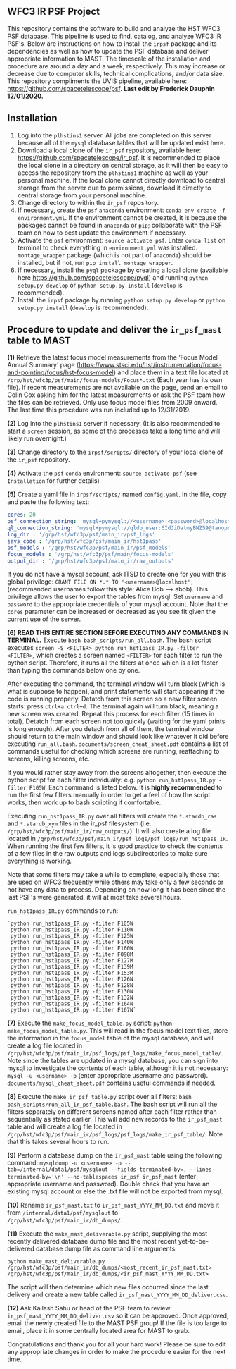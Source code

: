 WFC3 IR PSF Project
---------------------

This repository contains the software to build and analyze the HST WFC3 PSF database. This pipeline is used to find, catalog, and analyze WFC3 IR PSF's.  Below are instructions on how to install the `irpsf` package and its dependencies as well as how to update the PSF database and deliver appropriate information to MAST. The timescale of the installation and procedure are around a day and a week, respectively.  This may increase or decrease due to computer skills, technical complications, and/or data size. This repository compliments the UVIS pipeline, available here: https://github.com/spacetelescope/psf. **Last edit by Frederick Dauphin 12/01/2020.**

Installation
----------------

1. Log into the `plhstins1` server. All jobs are completed on this server because all of the `mysql` database tables that will be updated exist here.
2. Download a local clone of the `ir_psf` repository, available here: https://github.com/spacetelescope/ir_psf.  It is recommended to place the local clone in a directory on central storage, as it will then be easy to access the repository from the `plhstins1` machine as well as your personal machine. If the local clone cannot directly download to central storage from the server due to permissions, download it directly to central storage from your personal machine.
3. Change directory to within the `ir_psf` repository.
4. If necessary, create the `psf` `anaconda` environment: `conda env create -f environment.yml`. If the environment cannot be created, it is because the packages cannot be found in `anaconda` or `pip`; collaborate with the PSF team on how to best update the environment if necessary.
5. Activate the `psf` environment: `source activate psf`. Enter `conda list` on terminal to check everything in `environment.yml` was installed. `montage_wrapper` package (which is not part of `anaconda`) should be installed, but if not, run `pip install montage_wrapper`.
6. If necessary, install the `pyql` package by creating a local clone (available here https://github.com/spacetelescope/pyql) and running `python setup.py develop` or `python setup.py install` (`develop` is recommended).
7. Install the `irpsf` package by running `python setup.py develop` or `python setup.py install` (`develop` is recommended).

Procedure to update and deliver the `ir_psf_mast` table to MAST
-------------------------------------------------------------
**(1)** Retrieve the latest focus model measurements from the ‘Focus Model Annual Summary’ page (https://www.stsci.edu/hst/instrumentation/focus-and-pointing/focus/hst-focus-model) and place them in a text file located at `/grp/hst/wfc3p/psf/main/focus-models/Focus*.txt` (Each year has its own file). If recent measurements are not available on the page, send an email to Colin Cox asking him for the latest measurements or ask the PSF team how the files can be retrieved. Only use focus model files from 2009 onward. The last time this procedure was run included up to 12/31/2019.

**(2)** Log into the `plhstins1` server if necessary.  (It is also recommended to start a `screen` session, as some of the processes take a long time and will likely run overnight.)

**(3)** Change directory to the `irpsf/scripts/` directory of your local clone of the `ir_psf` repository.

**(4)** Activate the `psf` `conda` environment: `source activate psf` (see `Installation` for further details)

**(5)** Create a yaml file in `irpsf/scripts/` named `config.yaml`. In the file, copy and paste the following text:

```yaml
cores: 20
psf_connection_string: 'mysql+pymysql://<username>:<password>@localhost/ir_psf'
ql_connection_string: 'mysql+pymysql://qldb_user:6IdJiDatmyBNZ59@tanops.stsci.edu:33306/qldb'
log_dir : '/grp/hst/wfc3p/psf/main_ir/psf_logs'
jays_code : '/grp/hst/wfc3p/psf/main_ir/hst1pass'
psf_models : '/grp/hst/wfc3p/psf/main_ir/psf_models'
focus_models : '/grp/hst/wfc3p/psf/main/focus-models'
output_dir : '/grp/hst/wfc3p/psf/main_ir/raw_outputs'
```

If you do not have a mysql account, ask ITSD to create one for you with this global privilege: `GRANT FILE ON *.* TO '<username>@localhost';` (recommended usernames follow this style: Alice Bob --> abob). This privilege allows the user to export the tables from mysql. Set `username` and `password` to the appropriate credentials of your mysql account. Note that the `cores` parameter can be increased or decreased as you see fit given the current use of the server.

**(6) READ THIS ENTIRE SECTION BEFORE EXECUTING ANY COMMANDS IN TERMINAL.** Execute `bash bash_scripts/run_all.bash`. The bash script executes `screen -S <FILTER> python run_hst1pass_IR.py -filter <FILTER>`, which creates a screen named `<FILTER>` for each filter to run the python script. Therefore, it runs all the filters at once which is a lot faster than typing the commands below one by one.

After executing the command, the terminal window will turn black (which is what is suppose to happen), and print statements will start appearing if the code is running properly. Detatch from this screen so a new filter screen starts: press `ctrl+a ctrl+d`. The terminal again will turn black, meaning a new screen was created. Repeat this process for each filter (15 times in total). Detatch from each screen not too quickly (waiting for the yaml prints is long enough). After you detach from all of them, the terminal window should return to the main window and should look like whatever it did before executing `run_all.bash`. `documents/screen_cheat_sheet.pdf` contains a list of commands useful for checking which screens are running, reattaching to screens, killing screens, etc.

If you would rather stay away from the screens altogether, then execute the python script for each filter individually: e.g. `python run_hst1pass_IR.py -filter F105W`. Each command is listed below. It is **highly recommended** to run the first few filters manually in order to get a feel of how the script works, then work up to bash scripting if comfortable.

Executing `run_hst1pass_IR.py` over all filters will create the `*.stardb_ras` and `*.stardb_xym` files in the ir_psf filesystem (i.e. `/grp/hst/wfc3p/psf/main_ir/raw_outputs/`).  It will also create a log file located in `/grp/hst/wfc3p/psf/main_ir/psf_logs/psf_logs/run_hst1pass_IR`. When running the first few filters, it is good practice to check the contents of a few files in the raw outputs and logs subdirectories to make sure everything is working.

Note that some filters may take a while to complete, especially those that are used on WFC3 frequently while others may take only a few seconds or not have any data to process. Depending on how long it has been since the last PSF's were generated, it will at most take several hours.

`run_hst1pass_IR.py` commands to run:

    `python run_hst1pass_IR.py -filter F105W
     python run_hst1pass_IR.py -filter F110W
     python run_hst1pass_IR.py -filter F125W
     python run_hst1pass_IR.py -filter F140W
     python run_hst1pass_IR.py -filter F160W
     python run_hst1pass_IR.py -filter F098M
     python run_hst1pass_IR.py -filter F127M
     python run_hst1pass_IR.py -filter F139M
     python run_hst1pass_IR.py -filter F153M
     python run_hst1pass_IR.py -filter F126N
     python run_hst1pass_IR.py -filter F128N
     python run_hst1pass_IR.py -filter F130N
     python run_hst1pass_IR.py -filter F132N
     python run_hst1pass_IR.py -filter F164N
     python run_hst1pass_IR.py -filter F167N`

**(7)** Execute the `make_focus_model_table.py` script: `python make_focus_model_table.py`.  This will read in the focus model text files, store the information in the `focus_model` table of the mysql database, and will create a log file located in `/grp/hst/wfc3p/psf/main_ir/psf_logs/psf_logs/make_focus_model_table/`. Note since the tables are updated in a mysql database, you can sign into mysql to investigate the contents of each table, although it is not necessary: `mysql -u <username> -p` (enter appropriate username and password). `documents/mysql_cheat_sheet.pdf` contains useful commands if needed.

**(8)** Execute the `make_ir_psf_table.py` script over all filters: `bash bash_scripts/run_all_ir_psf_table.bash`.  The bash script will run all the filters separately on different screens named after each filter rather than sequentially as stated earlier.  This will add new records to the `ir_psf_mast` table and will create a log file located in `/grp/hst/wfc3p/psf/main_ir/psf_logs/psf_logs/make_ir_psf_table/`. Note that this takes several hours to run.

**(9)** Perform a database dump on the `ir_psf_mast` table using the following command: `mysqldump -u <username> -p --tab=/internal/data1/psf/mysqlout --fields-terminated-by=, --lines-terminated-by='\n' --no-tablespaces ir_psf ir_psf_mast`  (enter appropriate username and password). Double check that you have an existing mysql account or else the .txt file will not be exported from mysql.

**(10)** Rename `ir_psf_mast.txt` to `ir_psf_mast_YYYY_MM_DD.txt` and move it from `/internal/data1/psf/mysqlout` to `/grp/hst/wfc3p/psf/main_ir/db_dumps/`.

**(11)** Execute the `make_mast_deliverable.py` script, supplying the most recently delivered database dump file and the most recent yet-to-be-delivered database dump file as command line arguments:

`python make_mast_deliverable.py /grp/hst/wfc3p/psf/main_ir/db_dumps/<most_recent_ir_psf_mast.txt> /grp/hst/wfc3p/psf/main_ir/db_dumps/<ir_psf_mast_YYYY_MM_DD.txt>`

The script will then determine which new files occurred since the last delivery and create a new table called `ir_psf_mast_YYYY_MM_DD_deliver.csv`.

**(12)** Ask Kailash Sahu or head of the PSF team to review `ir_psf_mast_YYYY_MM_DD_deliver.csv` so it can be approved. Once approved, email the newly created file to the MAST PSF group!  If the file is too large to email, place it in some centrally located area for MAST to grab.  

Congratulations and thank you for all your hard work!  Please be sure to edit any appropriate changes in order to make the procedure easier for the next time.
